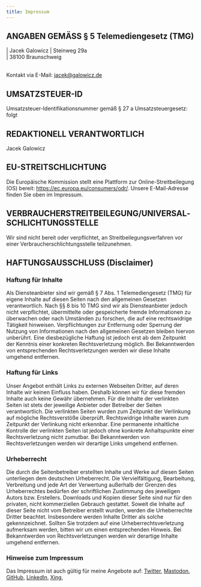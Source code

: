 ```yaml
---
title: Impressum
---
```


<!-- cSpell:disable -->

## ANGABEN GEMÄSS § 5 Telemediengesetz (TMG)

| Jacek Galowicz
| Steinweg 29a  
| 38100 Braunschweig

\
Kontakt via E-Mail: jacek@galowicz.de

## UMSATZSTEUER-ID

Umsatzsteuer-Identifikationsnummer gemäß § 27 a Umsatzsteuergesetz:
folgt

## REDAKTIONELL VERANTWORTLICH

Jacek Galowicz

## EU-STREITSCHLICHTUNG

Die Europäische Kommission stellt eine Plattform zur Online-Streitbeilegung (OS) 
bereit: <https://ec.europa.eu/consumers/odr/>.
Unsere E-Mail-Adresse finden Sie oben im Impressum.

## VERBRAUCHER­STREIT­BEILEGUNG/UNIVERSAL­SCHLICHTUNGS­STELLE

Wir sind nicht bereit oder verpflichtet, an Streitbeilegungsverfahren vor einer Verbraucherschlichtungsstelle teilzunehmen.

## HAFTUNGSAUSSCHLUSS (Disclaimer)

### Haftung für Inhalte

Als Diensteanbieter sind wir gemäß § 7 Abs. 1 Telemediengesetz (TMG) für eigene 
Inhalte auf diesen Seiten nach den allgemeinen Gesetzen verantwortlich. 
Nach §§ 8 bis 10 TMG sind wir als Diensteanbieter jedoch nicht verpflichtet, 
übermittelte oder gespeicherte fremde Informationen zu überwachen oder nach 
Umständen zu forschen, die auf eine rechtswidrige Tätigkeit hinweisen. 
Verpflichtungen zur Entfernung oder Sperrung der Nutzung von Informationen nach 
den allgemeinen Gesetzen bleiben hiervon unberührt. 
Eine diesbezügliche Haftung ist jedoch erst ab dem Zeitpunkt der Kenntnis einer 
konkreten Rechtsverletzung möglich. 
Bei Bekanntwerden von entsprechenden Rechtsverletzungen werden wir diese Inhalte 
umgehend entfernen.

### Haftung für Links

Unser Angebot enthält Links zu externen Webseiten Dritter, auf deren Inhalte wir 
keinen Einfluss haben. 
Deshalb können wir für diese fremden Inhalte auch keine Gewähr übernehmen. 
Für die Inhalte der verlinkten Seiten ist stets der jeweilige Anbieter oder 
Betreiber der Seiten verantwortlich. 
Die verlinkten Seiten wurden zum Zeitpunkt der Verlinkung auf mögliche 
Rechtsverstöße überprüft. 
Rechtswidrige Inhalte waren zum Zeitpunkt der Verlinkung nicht erkennbar. 
Eine permanente inhaltliche Kontrolle der verlinkten Seiten ist jedoch ohne 
konkrete Anhaltspunkte einer Rechtsverletzung nicht zumutbar. 
Bei Bekanntwerden von Rechtsverletzungen werden wir derartige Links umgehend 
entfernen.

### Urheberrecht

Die durch die Seitenbetreiber erstellten Inhalte und Werke auf diesen Seiten 
unterliegen dem deutschen Urheberrecht. 
Die Vervielfältigung, Bearbeitung, Verbreitung und jede Art der Verwertung 
außerhalb der Grenzen des Urheberrechtes bedürfen der schriftlichen Zustimmung 
des jeweiligen Autors bzw. Erstellers. 
Downloads und Kopien dieser Seite sind nur für den privaten, nicht kommerziellen 
Gebrauch gestattet. 
Soweit die Inhalte auf dieser Seite nicht vom Betreiber erstellt wurden, werden 
die Urheberrechte Dritter beachtet. 
Insbesondere werden Inhalte Dritter als solche gekennzeichnet. 
Sollten Sie trotzdem auf eine Urheberrechtsverletzung aufmerksam werden, bitten 
wir um einen entsprechenden Hinweis. 
Bei Bekanntwerden von Rechtsverletzungen werden wir derartige Inhalte umgehend 
entfernen.

### Hinweise zum Impressum

Das Impressum ist auch gültig für meine Angebote auf:
[Twitter](https://twitter.com/jgalowicz),
[Mastodon](https://functional.cafe/@jgalowicz),
[GitHub](https://github.com/tfc),
[LinkedIn](https://www.linkedin.com/in/jgalowicz/),
[Xing](https://www.xing.com/profile/Jacek_Galowicz/cv),
